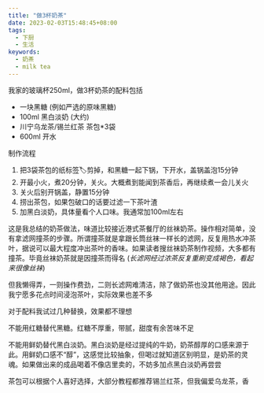 ```yaml
---
title: "做3杯奶茶"
date: 2023-02-03T15:48:45+08:00
tags:
  - 下厨
  - 生活
keywords:
  - 奶茶
  - milk tea
---
```


我家的玻璃杯250ml，做3杯奶茶的配料包括
* 一块黑糖 (例如严选的原味黑糖)
* 100ml 黑白淡奶 (大约)
* 川宁乌龙茶/锡兰红茶 茶包*3袋
* 600ml 开水

制作流程
1. 把3袋茶包的纸标签🏷️剪掉，和黑糖一起下锅，下开水，盖锅盖泡15分钟
2. 开最小火，煮20分钟，关火。大概煮到能闻到茶香后，再继续煮一会儿关火
3. 关火后别开锅盖，静置15分钟
4. 捞出茶包，如果包破口的话要过滤一下茶叶渣
5. 加黑白淡奶，具体量看个人口味。我通常加100ml左右

这是我总结的奶茶做法，味道比较接近港式茶餐厅的丝袜奶茶。操作相对简单，没有拿滤网撞茶的步骤。所谓撞茶就是拿跟长筒丝袜一样长的滤网，反复用热水冲茶叶，据说可以最大程度冲出茶叶的香味。如果读者搜丝袜奶茶制作视频，大多都有撞茶。毕竟丝袜奶茶就是因撞茶而得名 (*长滤网经过浓茶反复重刷变成褐色，看起来很像丝袜*)

但我懒得弄，一则操作费劲，二则长滤网难清洁，除了做奶茶也没其他用途。因此我宁愿多花点时间浸泡茶叶，实际效果也差不多

对于配料我试过几种替换，效果都不理想

不能用红糖替代黑糖。红糖不厚重，带腻，甜度有余苦味不足

不能用鲜奶替代黑白淡奶。黑白淡奶是经过提纯的牛奶，奶茶醇厚的口感来源于此。用鲜奶口感不“醇”，这感觉比较抽象，但喝过就知道区别明显，是奶茶的灵魂。如果做出来的成品喝着不像店里卖的，不妨多加点黑白淡奶再尝尝

茶包可以根据个人喜好选择，大部分教程都推荐锡兰红茶，但我偏爱乌龙茶，香
